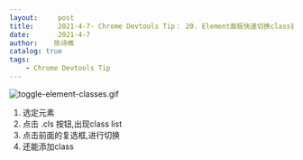 ```yaml
---
layout:     post
title:      2021-4-7- Chrome Devtools Tip： 20. Element面板快速切换class查看效果
date:       2021-4-7
author:    陈诗樵
catalog: true
tags:
    - Chrome Devtools Tip
---
```


![toggle-element-classes.gif](https://upload-images.jianshu.io/upload_images/8156292-b89e5a5150f31bd9.gif?imageMogr2/auto-orient/strip)
1. 选定元素
2. 点击 .cls 按钮,出现class list
3. 点击前面的复选框,进行切换
4. 还能添加class